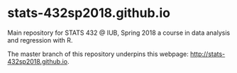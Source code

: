 # stats-432sp2018.github.io

Main repository for STATS 432 @ IUB, Spring 2018 a course in data analysis and regression with R.

The master branch of this repository underpins this webpage: http://stats-432sp2018.github.io.
